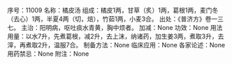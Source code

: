 序号：11009
名称：橘皮汤
组成：橘皮1两，甘草（炙）1两，葛根1两，麦门冬（去心）1两，半夏4两（切，焙），竹茹1两，小麦3合。
出处：《普济方》卷一三七。
主治：阳明病，呕吐痰水青黄，胸中烦者。
加减：None
功效：None
用法用量：以水7升，先煮葛根，减2升，去上沫，纳诸药，加生姜3两，煮取3升，去滓，再煮取2升，温服7合。
制备方法：None
临床应用：None
各家论述：None
用药禁忌：None
附注：None
